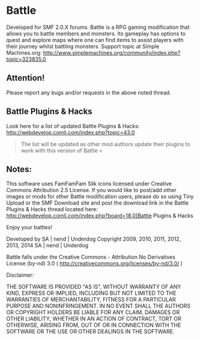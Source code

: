 Battle
======
Developed for SMF 2.0.X forums.
Battle is a RPG gaming modification that allows you to battle members and monsters.
Its gameplay has options to quest and explore maps where one can find items to assist players with their journey whilst battling monsters.
Support topic at Simple Machines.org: http://www.simplemachines.org/community/index.php?topic=323835.0

Attention!
----------
Please report any bugs and/or requests in the above noted thread.

Battle Plugins & Hacks
----------------------
Look here for a list of updated Battle Plugins & Hacks: http://webdevelop.comli.com/index.php?topic=43.0 
> The list will be updated as other mod authors update their plugins to work with this version of Battle <

Notes:
------
This software uses FamFamFam Silk icons licensed under Creative Commons Attribution 2.5 License.
If you would like to post/add other images or mods for other Battle modification users, please do so using Tiny Upload or the SMF Download site and post the download link in the Battle Plugins & Hacks thread located here: http://webdevelop.comli.com/index.php?board=18.0]Battle Plugins & Hacks

Enjoy your battles!

Developed by SA | nend | Underdog
Copyright 2009, 2010, 2011, 2012, 2013, 2014 SA | nend | Underdog

Battle falls under the Creative Commons - Attribution No Derivatives License (by-nd) 3.0 
( http://creativecommons.org/licenses/by-nd/3.0/ )

Disclaimer:

THE SOFTWARE IS PROVIDED "AS IS", WITHOUT WARRANTY OF ANY KIND, EXPRESS OR IMPLIED, INCLUDING BUT NOT LIMITED TO THE WARRANTIES OF MERCHANTABILITY,
FITNESS FOR A PARTICULAR PURPOSE AND NONINFRINGEMENT. IN NO EVENT SHALL THE AUTHORS OR COPYRIGHT HOLDERS BE LIABLE FOR ANY CLAIM, DAMAGES OR OTHER LIABILITY,
WHETHER IN AN ACTION OF CONTRACT, TORT OR OTHERWISE, ARISING FROM, OUT OF OR IN CONNECTION WITH THE SOFTWARE OR THE USE OR OTHER DEALINGS IN THE SOFTWARE.
